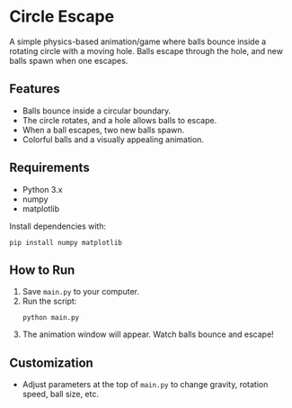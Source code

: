 # Circle Escape

A simple physics-based animation/game where balls bounce inside a rotating circle with a moving hole. Balls escape through the hole, and new balls spawn when one escapes.

## Features

- Balls bounce inside a circular boundary.
- The circle rotates, and a hole allows balls to escape.
- When a ball escapes, two new balls spawn.
- Colorful balls and a visually appealing animation.

## Requirements

- Python 3.x
- numpy
- matplotlib

Install dependencies with:
```
pip install numpy matplotlib
```

## How to Run

1. Save `main.py` to your computer.
2. Run the script:
   ```
   python main.py
   ```
3. The animation window will appear. Watch balls bounce and escape!

## Customization

- Adjust parameters at the top of `main.py` to change gravity, rotation speed, ball size, etc.

